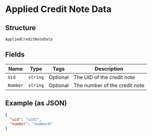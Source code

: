 
# Applied Credit Note Data

## Structure

`AppliedCreditNoteData`

## Fields

| Name | Type | Tags | Description |
|  --- | --- | --- | --- |
| `Uid` | `string` | Optional | The UID of the credit note |
| `Number` | `string` | Optional | The number of the credit note |

## Example (as JSON)

```json
{
  "uid": "uid2",
  "number": "number0"
}
```

